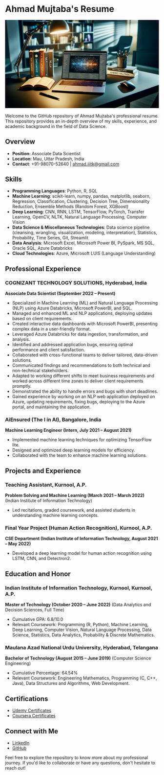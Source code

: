 # Ahmad Mujtaba's Resume

![Ahmad's Image](image.png)

Welcome to the GitHub repository of Ahmad Mujtaba's professional resume. This repository provides an in-depth overview of my skills, experience, and academic background in the field of Data Science.

## Overview

- **Position**: Associate Data Scientist
- **Location**: Mau, Uttar Pradesh, India
- **Contact**: +91-98070-52640 | ahmad.iiitk@gmail.com

## Skills

- **Programming Languages**: Python, R, SQL
- **Machine Learning**: scikit-learn, numpy, pandas, matplotlib, seaborn, Regression, Classification, Clustering, Decision Tree, Dimensionality Reduction, Ensemble Methods (Random Forest, XGBoost)
- **Deep Learning**: CNN, RNN, LSTM, TensorFlow, PyTorch, Transfer Learning, OpenCV, NLTK, Natural Language Processing, Computer Vision
- **Data Science & Miscellaneous Technologies**: Data science pipeline (cleansing, wrangling, visualization, modeling, interpretation), Statistics, Probability, Time Series, Git, Streamlit
- **Data Analysis**: Microsoft Excel, Microsoft Power BI, PySpark, MS SQL, Oracle SQL, Azure Databricks
- **Cloud Technologies**: Azure, Microsoft LUIS (Language Understanding)

## Professional Experience

### COGNIZANT TECHNOLOGY SOLUTIONS, Hyderabad, India
**Associate Data Scientist (September 2022 – Present)**
- Specialized in Machine Learning (ML) and Natural Language Processing (NLP) using Azure Databricks, Microsoft PowerBI, and SQL.
- Managed and enhanced ML and NLP applications, deploying updates based on client requirements.
- Created interactive data dashboards with Microsoft PowerBI, presenting complex data in a user-friendly format.
- Leveraged Azure Databricks for data ingestion, transformation, and analysis.
- Identified and addressed application bugs, ensuring optimal performance and client satisfaction.
- Collaborated with cross-functional teams to deliver tailored, data-driven solutions.
- Communicated findings and recommendations to both technical and non-technical stakeholders.
- Adapted to working different shifts to meet business requirements and worked across different time zones to deliver client requirements promptly.
- Demonstrated the ability to handle errors and bugs with short deadlines.
- Gained experience by working on an NLP web application deployed on Azure, updating requirements, fixing bugs, deploying to the Azure portal, and maintaining the application.

### AiEnsured (The I in AI), Bangalore, India
**Machine Learning Engineer (Intern, July 2021 – August 2021)**
- Implemented machine learning techniques for optimizing TensorFlow lite.
- Designed and optimized deep learning models for efficiency.
- Collaborated with the team to enhance machine learning solutions.

## Projects and Experience

### Teaching Assistant, Kurnool, A.P.
**Problem Solving and Machine Learning (March 2021 – March 2022)**
(Indian Institute of Information Technology)
- Led recitations, graded coursework, and assisted students in understanding machine learning concepts.

### Final Year Project (Human Action Recognition), Kurnool, A.P.
**CSE Department (Indian Institute of Information Technology, August 2021 – May 2022)**
- Developed a deep learning model for human action recognition using LSTM, CNN, and Detectron2.

## Education and Honor

### Indian Institute of Information Technology, Kurnool, Kurnool, A.P.
**Master of Technology (October 2020 – June 2022)**
(Data Analytics and Decision Sciences, Full Time)
- Cumulative GPA: 6.8/10.0
- Relevant Coursework: Programming (R, Python), Machine Learning, Deep Learning, Computer Vision, Natural Language Processing, Data Science, Statistics, Data Analytics, Probability & Discrete Mathematics.

### Maulana Azad National Urdu University, Hyderabad, Telangana
**Bachelor of Technology (August 2015 – June 2019)**
(Computer Science Engineering)
- Cumulative Percentage: 64.54%
- Relevant Coursework: Engineering Mathematics, Programming (C, C++, Java), Data Structures and Algorithms, Web Development.

## Certifications

- [Udemy Certificates](https://github.com/pypi-ahmad/Udemy-Certificates)
- [Coursera Certificates](https://github.com/pypi-ahmad/Coursera-Certificates)

## Connect with Me

- [LinkedIn](https://www.linkedin.com/in/ahmad-mujtaba/)
- [GitHub](https://github.com/pypi-ahmad)

Feel free to explore the repository to know more about my professional journey. If you'd like to collaborate or have any questions, don't hesitate to reach out!

